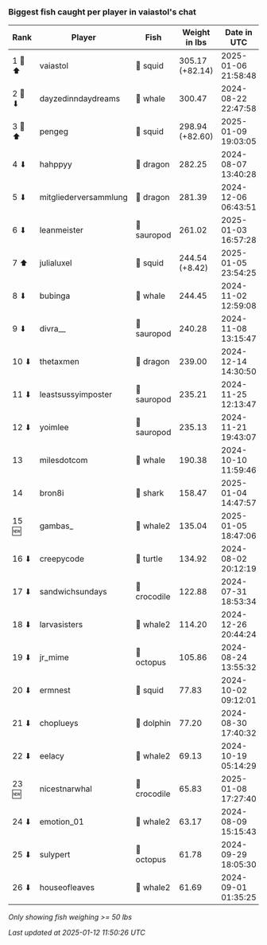 ### Biggest fish caught per player in vaiastol's chat
| Rank | Player | Fish | Weight in lbs | Date in UTC |
|------|--------|-----------|---------|-----|
| 1 🥇 ⬆ | vaiastol | 🦑 squid | 305.17 (+82.14) | 2025-01-06 21:58:48 |
| 2 🥈 ⬇ | dayzedinndaydreams | 🐳 whale | 300.47 | 2024-08-22 22:47:58 |
| 3 🥉 ⬆ | pengeg | 🦑 squid | 298.94 (+82.60) | 2025-01-09 19:03:05 |
| 4 ⬇ | hahppyy | 🐉 dragon | 282.25 | 2024-08-07 13:40:28 |
| 5 ⬇ | mitgliederversammlung | 🐉 dragon | 281.39 | 2024-12-06 06:43:51 |
| 6 ⬇ | leanmeister | 🦕 sauropod | 261.02 | 2025-01-03 16:57:28 |
| 7 ⬆ | julialuxel | 🦑 squid | 244.54 (+8.42) | 2025-01-05 23:54:25 |
| 8 ⬇ | bubinga | 🐳 whale | 244.45 | 2024-11-02 12:59:08 |
| 9 ⬇ | divra__ | 🦕 sauropod | 240.28 | 2024-11-08 13:15:47 |
| 10 ⬇ | thetaxmen | 🐉 dragon | 239.00 | 2024-12-14 14:30:50 |
| 11 ⬇ | leastsussyimposter | 🦕 sauropod | 235.21 | 2024-11-25 12:13:47 |
| 12 ⬇ | yoimlee | 🦕 sauropod | 235.13 | 2024-11-21 19:43:07 |
| 13  | milesdotcom | 🐳 whale | 190.38 | 2024-10-10 11:59:46 |
| 14  | bron8i | 🦈 shark | 158.47 | 2025-01-04 14:47:57 |
| 15 🆕 | gambas_ | 🐋 whale2 | 135.04 | 2025-01-05 18:47:06 |
| 16 ⬇ | creepycode | 🐢 turtle | 134.92 | 2024-08-02 20:12:19 |
| 17 ⬇ | sandwichsundays | 🐊 crocodile | 122.88 | 2024-07-31 18:53:34 |
| 18 ⬇ | larvasisters | 🐋 whale2 | 114.20 | 2024-12-26 20:44:24 |
| 19 ⬇ | jr_mime | 🐙 octopus | 105.86 | 2024-08-24 13:55:32 |
| 20 ⬇ | ermnest | 🦑 squid | 77.83 | 2024-10-02 09:12:01 |
| 21 ⬇ | choplueys | 🐬 dolphin | 77.20 | 2024-08-30 17:40:32 |
| 22 ⬇ | eelacy | 🐋 whale2 | 69.13 | 2024-10-19 05:14:29 |
| 23 🆕 | nicestnarwhal | 🐊 crocodile | 65.83 | 2025-01-08 17:27:40 |
| 24 ⬇ | emotion_01 | 🐋 whale2 | 63.17 | 2024-08-09 15:15:43 |
| 25 ⬇ | sulypert | 🐙 octopus | 61.78 | 2024-09-29 18:05:30 |
| 26 ⬇ | houseofleaves | 🐋 whale2 | 61.69 | 2024-09-01 01:35:25 |

_Only showing fish weighing >= 50 lbs_

_Last updated at 2025-01-12 11:50:26 UTC_